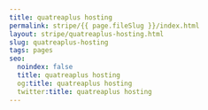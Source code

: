 ```yaml
---
title: quatreaplus hosting
permalink: stripe/{{ page.fileSlug }}/index.html
layout: stripe/quatreaplus-hosting.html
slug: quatreaplus-hosting
tags: pages
seo:
  noindex: false
  title: quatreaplus hosting
  og:title: quatreaplus hosting
  twitter:title: quatreaplus hosting
---
```



